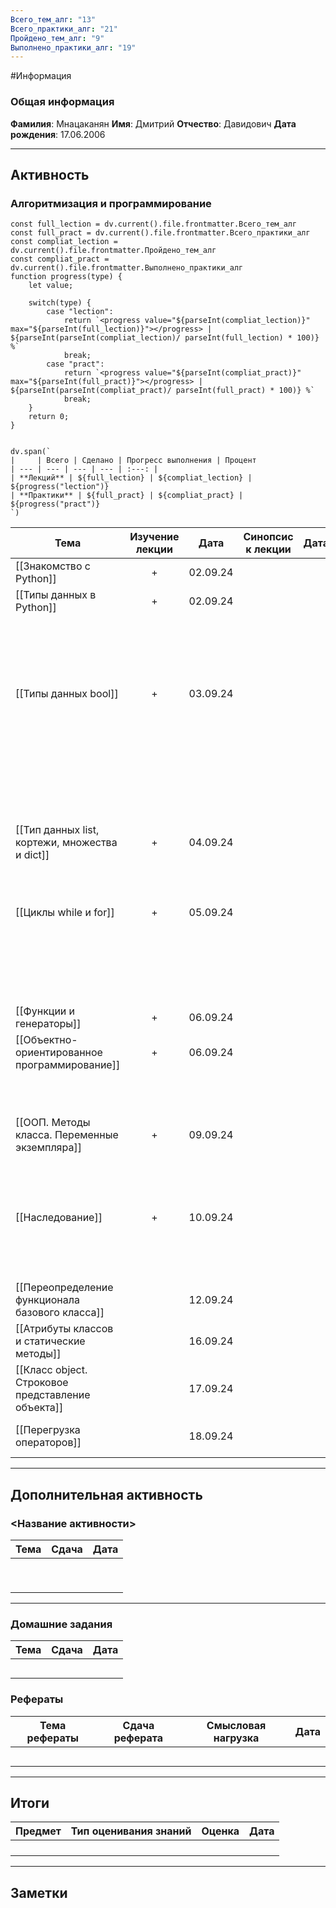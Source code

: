```yaml
---
Всего_тем_алг: "13"
Всего_практики_алг: "21"
Пройдено_тем_алг: "9"
Выполнено_практики_алг: "19"
---
```

#Информация
### Общая информация

**Фамилия**: Мнацаканян
**Имя**: Дмитрий
**Отчество**: Давидович
**Дата рождения**: 17.06.2006

---
## Активность
### Алгоритмизация и программирование

```dataviewjs
const full_lection = dv.current().file.frontmatter.Всего_тем_алг
const full_pract = dv.current().file.frontmatter.Всего_практики_алг
const compliat_lection = dv.current().file.frontmatter.Пройдено_тем_алг
const compliat_pract = dv.current().file.frontmatter.Выполнено_практики_алг
function progress(type) {
    let value;
    
    switch(type) {
        case "lection": 
			return `<progress value="${parseInt(compliat_lection)}" max="${parseInt(full_lection)}"></progress> | ${parseInt(parseInt(compliat_lection)/ parseInt(full_lection) * 100)} %`
            break;
        case "pract":
			return `<progress value="${parseInt(compliat_pract)}" max="${parseInt(full_pract)}"></progress> | ${parseInt(parseInt(compliat_pract)/ parseInt(full_pract) * 100)} %`
            break;
    }
    return 0;
}


dv.span(`
|     | Всего | Сделано | Прогресс выполнения | Процент 
| --- | --- | --- | --- | :---: |
| **Лекций** | ${full_lection} | ${compliat_lection} | ${progress("lection")}
| **Практики** | ${full_pract} | ${compliat_pract} | ${progress("pract")}
`)
```

| Тема                                              | Изучение лекции | Дата     | Синопсис к лекции | Дата |                            Практика                            | Дата     |
| ------------------------------------------------- | :-------------: | -------- | :---------------: | ---- | :------------------------------------------------------------: | -------- |
| [[Знакомство с Python]]                           |        +        | 02.09.24 |                   |      |                    [[Задание. Калькулятор]]                    | 03.09.24 |
| [[Типы данных в Python]]                          |        +        | 02.09.24 |                   |      |                   [[Задание. Запись строк]]                    | 03.09.24 |
|                                                   |                 |          |                   |      |                   [[Задание. Вывод строки]]                    | 03.09.24 |
|                                                   |                 |          |                   |      |                [[Задание. Работа со строками]]                 | 03.09.24 |
| [[Типы данных bool]]                              |        +        | 03.09.24 |                   |      |              [[Задание. Условная конструкция if]]              | 03.04.24 |
|                                                   |                 |          |                   |      | [[Задание. Условная конструкция if с дополнительными блоками]] | 03.04.24 |
|                                                   |                 |          |                   |      |                [[Задание. Тернарные операторы]]                | 03.04.24 |
| [[Тип данных list, кортежи, множества и dict]]    |        +        | 04.09.24 |                   |      |                   [[Задание. Методы списка]]                   | 04.09.24 |
|                                                   |                 |          |                   |      |                      [[Задание. Словари]]                      | 04.09.24 |
| [[Циклы while и for]]                             |        +        | 05.09.24 |                   |      |                [[Задание. Квадрат целых чисел]]                | 09.09.24 |
|                                                   |                 |          |                   |      |                     [[Задание. Цикл for]]                      | 09.09.24 |
|                                                   |                 |          |                   |      |               [[Задание. Сумма квадратов чисел]]               | 09.09.24 |
| [[Функции и генераторы]]                          |        +        | 06.09.24 |                   |      |                  [[Задание. Первая функция]]                   | 09.09.24 |
| [[Объектно-ориентированное программирование]]     |        +        | 06.09.24 |                   |      |              [[Задание. Создание первого класса]]              | 09.09.24 |
|                                                   |                 |          |                   |      |                [[Задание. Создание класса ООП]]                | 09.09.24 |
| [[ООП. Методы класса. Переменные экземпляра]]     |        +        | 09.09.24 |                   |      |             [[Задание. Улучшение первого класса]]              | 13.09.24 |
|                                                   |                 |          |                   |      |                 [[Задание. Интернет-магазин]]                  | 13.09.24 |
| [[Наследование]]                                  |        +        | 10.09.24 |                   |      |                [[Задание. Наследование класса]]                | 10.09.24 |
|                                                   |                 |          |                   |      |            [[Задание. Множественное наследование]]             | 10.09.24 |
| [[Переопределение функционала базового класса]]   |                 | 12.09.24 |                   |      |              [[Задание. Переопределение класса]]               |          |
| [[Атрибуты классов и статические методы]]         |                 | 16.09.24 |                   |      |                                                                |          |
| [[Класс object. Строковое представление объекта]] |                 | 17.09.24 |                   |      |                                                                |          |
| [[Перегрузка операторов]]                         |                 | 18.09.24 |                   |      |               [[Задание. Перегрузка операторов]]               |          |

---
## Дополнительная активность

### <Название активности>

| Тема | Сдача | Дата |
| ---- | :---: | :--: |
|      |       |      |
|      |       |      |
|      |       |      |
|      |       |      |
|      |       |      |
|      |       |      |
|      |       |      |
|      |       |      |
|      |       |      |

---
### Домашние задания 

| Тема | Сдача | Дата |
| ---- | :---: | ---- |
|      |       |      |
|      |       |      |
|      |       |      |
|      |       |      |
|      |       |      |

### Рефераты

| Тема рефераты | Сдача реферата | Смысловая нагрузка | Дата |
| ------------- | :------------: | :----------------: | :--: |
|               |                |                    |      |
|               |                |                    |      |
|               |                |                    |      |
|               |                |                    |      |
|               |                |                    |      |

---
## Итоги

| Предмет | Тип оценивания знаний | Оценка | Дата |
| ------- | :-------------------: | :----: | :--: |
|         |                       |        |      |
|         |                       |        |      |
|         |                       |        |      |
|         |                       |        |      |

---
## Заметки